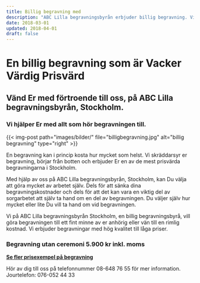 ```yaml
---
title: Billig begravning med
description: "ABC Lilla begravningsbyrån erbjuder billig begravning. Vi är en prisvärd begravningsbyrå och kan erbjuda tjänster till en låg kostnad. Se mer här!"
date: 2018-03-01
updated: 2018-04-01
draft: false
---
```



# En billig begravning som är Vacker Värdig Prisvärd

## Vänd Er med förtroende till oss, på ABC Lilla begravningsbyrån, Stockholm.

### Vi hjälper Er med allt som hör begravningen till.

{{< img-post
    path="images/bilder/" file="billigbegravning.jpg"
    alt="billig begravning" type="right" >}}

En begravning kan i princip kosta hur mycket som helst. Vi skräddarsyr er begravning, börjar från botten och erbjuder Er en av de mest prisvärda begravningarna i Stockholm.

Med hjälp av oss på ABC Lilla begravningsbyrån, Stockholm, kan Du välja att göra mycket av arbetet själv. Dels för att sänka dina begravningskostnader och dels för att det kan vara en viktig del av sorgarbetet att själv ta hand om en del av begravningen. Du väljer själv hur mycket eller lite Du vill ta hand om vid begravningen.

Vi på ABC Lilla begravningsbyrån Stockholm, en billig begravningsbyrå, vill göra begravningen till ett fint minne av er anhörig eller vän till en rimlig kostnad. Vi erbjuder begravningar med hög kvalitet till låga priser.

### Begravning utan ceremoni 5.900 kr inkl. moms

**[Se fler prisexempel på begravning][1]**

Hör av dig till oss på telefonnummer 08-648 76 55 för mer information. Jourtelefon: 076-052 44 33


  [1]: priser
